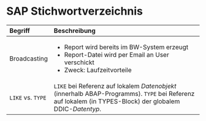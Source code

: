 # SAP Stichwortverzeichnis

| Begriff | Beschreibung |
| :----------- | :----------- |
| Broadcasting | <ul><li>Report wird bereits im BW-System erzeugt</li><li>Report-Datei wird per Email an User verschickt</li><li>Zweck: Laufzeitvorteile</li></ul> |
| `LIKE` vs. `TYPE` | `LIKE` bei Referenz auf lokalem *Datenobjekt* (innerhalb ABAP-Programms). `TYPE` bei Referenz auf lokalem (in TYPES-Block) der globalem DDIC-*Datentyp*. |
